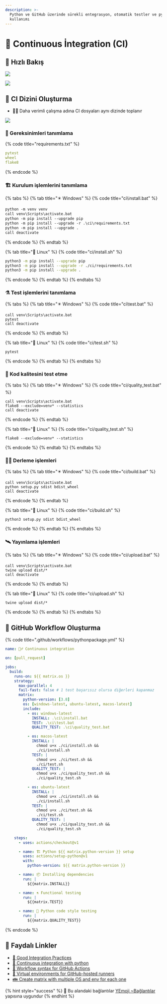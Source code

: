 ```yaml
---
description: >-
  Python ve GitHub üzerinde sürekli entegrasyon, otomatik testler ve pytest
  kullanımı
---
```


# 🔄 Continuous İntegration \(CI\)

## 👀 Hızlı Bakış

![](../.gitbook/assets/github_ci_example.png)

![](../.gitbook/assets/ci_fast_notes.png)

## 📂 CI Dizini Oluşturma

* 👨‍💼 Daha verimli çalışma adına CI dosyaları aynı dizinde toplanır

![](../.gitbook/assets/ci_folder_structure.png)

### 📃 Gereksinimleri tanımlama

{% code title="requirements.txt" %}
```yaml
pytest
wheel
flake8
```
{% endcode %}

### 🏗️ Kurulum işlemlerini tanımlama

{% tabs %}
{% tab title="✴️ Windows" %}
{% code title="ci\\install.bat" %}
```bash
python -m venv venv
call venv\Scripts\activate.bat
python -m pip install --upgrade pip
python -m pip install --upgrade -r .\ci\requirements.txt
python -m pip install --upgrade .
call deactivate

```
{% endcode %}
{% endtab %}

{% tab title="🐧 Linux" %}
{% code title="ci/install.sh" %}
```bash
python3 -m pip install --upgrade pip 
python3 -m pip install --upgrade -r ./ci/requirements.txt
python3 -m pip install --upgrade .

```
{% endcode %}
{% endtab %}
{% endtabs %}

### ⚗️ Test işlemlerini tanımlama

{% tabs %}
{% tab title="✴️ Windows" %}
{% code title="ci\\test.bat" %}
```text
call venv\Scripts\activate.bat
pytest
call deactivate

```
{% endcode %}
{% endtab %}

{% tab title="🐧 Linux" %}
{% code title="ci/test.sh" %}
```
pytest

```
{% endcode %}
{% endtab %}
{% endtabs %}

### 🧪 Kod kalitesini test etme

{% tabs %}
{% tab title="✴️ Windows" %}
{% code title="ci/quality\_test.bat" %}
```text
call venv\Scripts\activate.bat
flake8 --exclude=venv* --statistics
call deactivate

```
{% endcode %}
{% endtab %}

{% tab title="🐧 Linux" %}
{% code title="ci/quality\_test.sh" %}
```
flake8 --exclude=venv* --statistics

```
{% endcode %}
{% endtab %}
{% endtabs %}

### 👷‍♂️ Derleme işlemleri

{% tabs %}
{% tab title="✴️ Windows" %}
{% code title="ci/build.bat" %}
```text
call venv\Scripts\activate.bat
python setup.py sdist bdist_wheel
call deactivate

```
{% endcode %}
{% endtab %}

{% tab title="🐧 Linux" %}
{% code title="ci/build.sh" %}
```
python3 setup.py sdist bdist_wheel

```
{% endcode %}
{% endtab %}
{% endtabs %}

### 🛰️ Yayınlama işlemleri

{% tabs %}
{% tab title="✴️ Windows" %}
{% code title="ci/upload.bat" %}
```text
call venv\Scripts\activate.bat
twine upload dist/*
call deactivate

```
{% endcode %}
{% endtab %}

{% tab title="🐧 Linux" %}
{% code title="ci/upload.sh" %}
```
twine upload dist/*

```
{% endcode %}
{% endtab %}
{% endtabs %}

## 🔀 GitHub Workflow Oluşturma

{% code title=".github/workflows/pythonpackage.yml" %}
```yaml
name: 🕵️‍♂️ Continuous integration

on: [pull_request]

jobs:
  build:
    runs-on: ${{ matrix.os }}
    strategy:
      max-parallel: 4
      fail-fast: false # 1 test başarısız olursa diğerleri kapanmaz
      matrix:
        python-version: [3.8]
        os: [windows-latest, ubuntu-latest, macos-latest]
        include:
          - os: windows-latest
            INSTALL: .\ci\install.bat
            TEST: .\ci\test.bat
            QUALITY_TEST: .\ci\quality_test.bat

          - os: macos-latest
            INSTALL: |
              chmod u+x ./ci/install.sh &&
              ./ci/install.sh
            TEST: |
              chmod u+x ./ci/test.sh &&
              ./ci/test.sh
            QUALITY_TEST: |
              chmod u+x ./ci/quality_test.sh &&
              ./ci/quality_test.sh

          - os: ubuntu-latest
            INSTALL: |
              chmod u+x ./ci/install.sh &&
              ./ci/install.sh
            TEST: |
              chmod u+x ./ci/test.sh &&
              ./ci/test.sh
            QUALITY_TEST: |
              chmod u+x ./ci/quality_test.sh &&
              ./ci/quality_test.sh

    steps:
      - uses: actions/checkout@v1

      - name: 🏗️ Python ${{ matrix.python-version }} setup
        uses: actions/setup-python@v1
        with:
          python-version: ${{ matrix.python-version }}

      - name: 📦 Installing dependencies
        run: |
          ${{matrix.INSTALL}}

      - name: ⚗️ Functional testing
        run: |
          ${{matrix.TEST}}

      - name: 🧐 Python code style testing
        run: |
          ${{matrix.QUALITY_TEST}}

```
{% endcode %}

## 🔗 Faydalı Linkler

* [📖 Good Integration Practices](https://docs.pytest.org/en/latest/goodpractices.html)
* [📃 Continuous integration with python](https://realpython.com/python-continuous-integration/)
* [📖 Workflow syntax for GitHub Actions](https://help.github.com/en/actions/reference/workflow-syntax-for-github-actions)
* [📖 Virtual environments for GitHub-hosted runners](https://help.github.com/en/actions/reference/virtual-environments-for-github-hosted-runners)
* [👪 Create matrix with multiple OS and env for each one](https://github.community/t5/GitHub-Actions/Create-matrix-with-multiple-OS-and-env-for-each-one/td-p/38339)

{% hint style="success" %}
🚀 Bu alandaki bağlantılar [YEmoji ~Bağlantılar](https://emoji.yemreak.com/kullanim/baglantilar) yapısına uygundur
{% endhint %}

